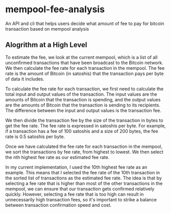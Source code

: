 # mempool-fee-analysis
An API and cli that helps users decide what amount of fee to pay for bitcoin transaction based on mempool analysis


## Alogrithm at a High Level 
To estimate the fee, we look at the current mempool, which is a list of all unconfirmed transactions that have been broadcast to the Bitcoin network. We then calculate the fee rate for each transaction in the mempool. The fee rate is the amount of Bitcoin (in satoshis) that the transaction pays per byte of data it includes.

To calculate the fee rate for each transaction, we first need to calculate the total input and output values of the transaction. The input values are the amounts of Bitcoin that the transaction is spending, and the output values are the amounts of Bitcoin that the transaction is sending to its recipients. The difference between the input and output values is the transaction fee.

We then divide the transaction fee by the size of the transaction in bytes to get the fee rate. The fee rate is expressed in satoshis per byte. For example, if a transaction has a fee of 100 satoshis and a size of 200 bytes, the fee rate is 0.5 satoshis per byte.

Once we have calculated the fee rate for each transaction in the mempool, we sort the transactions by fee rate, from highest to lowest. We then select the nth highest fee rate as our estimated fee rate.

In my current implementation, I used the 10th highest fee rate as an example. This means that I selected the fee rate of the 10th transaction in the sorted list of transactions as the estimated fee rate. The idea is that by selecting a fee rate that is higher than most of the other transactions in the mempool, we can ensure that our transaction gets confirmed relatively quickly. However, selecting a fee rate that is too high can result in unnecessarily high transaction fees, so it's important to strike a balance between transaction confirmation speed and cost.

